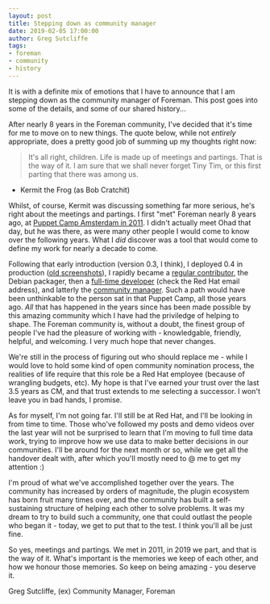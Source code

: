 ```yaml
---
layout: post
title: Stepping down as community manager
date: 2019-02-05 17:00:00
author: Greg Sutcliffe
tags:
- foreman
- community
- history
---
```


It is with a definite mix of emotions that I have to announce that I am
stepping down as the community manager of Foreman. This post goes into some of
the details, and some of our shared history...

<!--more-->

After nearly 8 years in the Foreman community, I've decided that it's time for
me to move on to new things.  The quote below, while not *entirely*
appropriate, does a pretty good job of summing up my thoughts right now:

> It's all right, children. Life is made up of meetings and partings. That is
> the way of it. I am sure that we shall never forget Tiny Tim, or this first
> parting that there was among us.

- Kermit the Frog (as Bob Cratchit)

Whilst, of course, Kermit was discussing something far more serious, he's right
about the meetings and partings. I first "met" Foreman nearly 8 years ago, at
[Puppet Camp Amsterdam in 2011][PC2011]. I didn't actually meet Ohad that day,
but he was there, as were many other people I would come to know over the
following years.  What I *did* discover was a tool that would come to define my
work for nearly a decade to come.

[PC2011]: https://www.eventbrite.com/e/puppet-camp-eu-2011-amsterdam-tickets-1063124835?_ga=2.224775193.2082026906.1549197295-880646632.1549197295#m_1_100

Following that early introduction (version 0.3, I think), I deployed 0.4 in
production ([old screenshots][screenshots]), I rapidly became a [regular
contributor][commit1], the Debian packager, then a [full-time
developer][commit2] (check the Red Hat email address), and latterly the
[community manager][newcm]. Such a path would have been unthinkable to the
person sat in that Puppet Camp, all those years ago. *All* that has happened in
the years since has been made possible by this amazing community which I have
had the priviledge of helping to shape. The Foreman community is, without a
doubt, the finest group of people I've had the pleasure of working with -
knowledgable, friendly, helpful, and welcoming. I very much hope that never
changes.

[screenshots]: https://projects.theforeman.org/projects/foreman/wiki/Screenshots
[commit1]: https://github.com/theforeman/foreman/commit/cda556ef0431984bf27a7532a2c4b3436a0f243e
[commit2]: https://github.com/theforeman/foreman/commit/81159d4bf8355ab2fac1813127fccf60baf75fbc
[newcm]: https://community.theforeman.org/t/community-manager/4471?u=gwmngilfen

We're still in the process of figuring out who should replace me - while I
would love to hold some kind of open community nomination process, the
realities of life require that this role be a Red Hat employee (because of
wrangling budgets, etc). My hope is that I've earned your trust over the last
3.5 years as CM, and that trust extends to me selecting a successor. I won't
leave you in bad hands, I promise.

As for myself, I'm not going far. I'll still be at Red Hat, and I'll be looking
in from time to time. Those who've followed my posts and demo videos over the
last year will not be surprised to learn that I'm moving to full time data
work, trying to improve how we use data to make better decisions in our
communities. I'll be around for the next month or so, while we get all the
handover dealt with, after which you'll mostly need to @ me to get my attention
:)

I'm proud of what we've accomplished together over the years. The community has
increased by orders of magnitude, the plugin ecosystem has born fruit many
times over, and the community has built a self-sustaining structure of helping
each other to solve problems. It was my dream to try to build such a community,
one that could outlast the people who began it - today, we get to put that to
the test. I think you'll all be just fine.

So yes, meetings and partings. We met in 2011, in 2019 we part, and that is the
way of it. What's important is the memories we keep of each other, and how we
honour those memories. So keep on being amazing - you deserve it.

Greg Sutcliffe, (ex) Community Manager, Foreman
